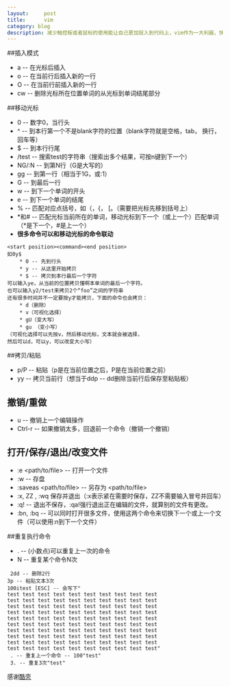 ```yaml
---
layout:     post
title:      vim
category: blog
description: 减少触控板或者鼠标的使用能让自己更加投入到代码上，vim作为一大利器，快捷键很多，
---
```

##插入模式
* a -- 在光标后插入
* o -- 在当前行后插入新的一行
* O -- 在当前行前插入新的一行
* cw -- 删除光标所在位置单词的从光标到单词结尾部分

##移动光标
* 0 -- 数字0，当行头
* ^ -- 到本行第一个不是blank字符的位置（blank字符就是空格，tab， 换行，回车等）
* $ -- 到本行行尾
* /test -- 搜索test的字符串（搜索出多个结果，可按n键到下一个）
* NG/:N -- 到第N行（G是大写的）
* gg -- 到第一行（相当于1G，或:1）
* G -- 到最后一行
* w -- 到下一个单词的开头
* e -- 到下一个单词的结尾
* % -- 匹配对应点括号，如（，{， [。（需要把光标先移到括号上）
* *和# -- 匹配光标当前所在的单词，移动光标到下一个（或上一个）匹配单词（*是下一个，#是上一个）
* __很多命令可以和移动光标的命令联动__
```
<start position><command><end position>
如0y$
    * 0 -- 先到行头
    * y -- 从这里开始拷贝
    * $ -- 拷贝到本行最后一个字符 
可以输入ye，从当前的位置拷贝懂啊本单词的最后一个字符。
也可以输入y2/test来拷贝2个“foo”之间的字符串
还有很多时间并不一定要按y才能拷贝，下面的命令也会拷贝：
    * d（删除）
    * v（可视化选择）
    * gU（变大写）
    * gu （变小写）
（可视化选择可以先按v，然后移动光标，文本就会被选择，
然后可以d，可以y，可以改变大小写）
```

##拷贝/粘贴
* p/P -- 粘贴（p是在当前位置之后，P是在当前位置之前）
* yy -- 拷贝当前行（想当于ddp -- dd删除当前行后保存至粘贴板）

## 撤销/重做
* u -- 撤销上一个编辑操作
* Ctrl-r -- 如果撤销太多，回退前一个命令（撤销一个撤销）

## 打开/保存/退出/改变文件
* :e <path/to/file> -- 打开一个文件
* :w -- 存盘
* :saveas <path/to/file> -- 另存为 <path/to/file>
* :x, ZZ , :wq 保存并退出（:x表示紧在需要时保存，ZZ不需要输入冒号并回车）
* :q! -- 退出不保存，:qa!强行退出正在编辑的文件，就算别的文件有更改。
* :bn, :bq -- 可以同时打开很多文件，使用这两个命令来切换下一个或上一个文件（可以使用:n到下一个文件）

##重复执行命令
* . -- (小数点)可以重复上一次的命令
* N<command> -- 重复某个命令N次
```
 2dd -- 删除2行
3p -- 粘贴文本3次
100itest [ESC] -- 会写下"
test test test test test test test test test test 
test test test test test test test test test test 
test test test test test test test test test test 
test test test test test test test test test test 
test test test test test test test test test test 
test test test test test test test test test test 
test test test test test test test test test test 
test test test test test test test test test test 
test test test test test test test test test test 
test test test test test test test test test test"
 . -- 重复上一个命令 -- 100"test"
 3. -- 重复3次"test"
```

感谢[酷壳](http://coolshell.cn/articles/5426.html)